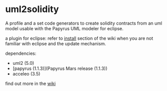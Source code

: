 # uml2solidity

A profile and a set code generators to create solidity contracts from an uml model usable with the Papyrus UML modeler for eclipse.

a plugin for eclipse: 
refer to [install](https://github.com/UrsZeidler/uml2solidity/wiki#install) section of the wiki when you are not familiar with eclipse and the update mechanism.

dependencies:

* uml2 (5.0)
* [papyrus (1.1.3)](Papyrus Mars release (1.1.3)) 
* acceleo (3.5)

find out more in the [wiki](https://github.com/UrsZeidler/uml2solidity/wiki)

